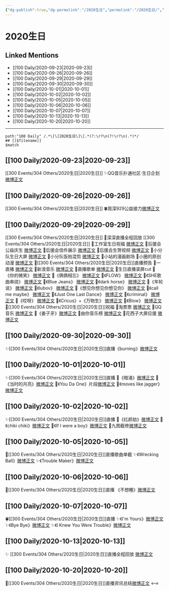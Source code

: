 ```yaml
---
{"dg-publish":true,"dg-permalink":"/2020生日","permalink":"/2020生日/","created":"2023-04-08T13:13:34.160+08:00","updated":"2023-04-10T16:50:48.429+08:00"}
---
```


# 2020生日

## Linked Mentions
- [[100 Daily/2020-09-23\|2020-09-23]]
- [[100 Daily/2020-09-26\|2020-09-26]]
- [[100 Daily/2020-09-29\|2020-09-29]]
- [[100 Daily/2020-09-30\|2020-09-30]]
- [[100 Daily/2020-10-01\|2020-10-01]]
- [[100 Daily/2020-10-02\|2020-10-02]]
- [[100 Daily/2020-10-05\|2020-10-05]]
- [[100 Daily/2020-10-06\|2020-10-06]]
- [[100 Daily/2020-10-07\|2020-10-07]]
- [[100 Daily/2020-10-13\|2020-10-13]]
- [[100 Daily/2020-10-20\|2020-10-20]]


---

```expander
path:"100 Daily" /.*\[\[2020生日\]\].*(?:\r?\n(?!\r?\n).*)*/
## [[$filename]]
$match
```
## [[100 Daily/2020-09-23\|2020-09-23]]
[[300 Events/304 Others/2020生日\|2020生日]]
✨QQ音乐扑通社区·生日企划[微博正文](https://m.weibo.cn/6466290670/4552385365547681)
## [[100 Daily/2020-09-26\|2020-09-26]]
[[300 Events/304 Others/2020生日\|2020生日]]
🍀周深929公益接力[微博正文](https://m.weibo.cn/6466290670/4553520655373461)
## [[100 Daily/2020-09-29\|2020-09-29]]
[[300 Events/304 Others/2020生日\|2020生日]]
💫深深直播全程回放 [](https://m.weibo.cn/1736988591/4554577020458179)
[[300 Events/304 Others/2020生日\|2020生日]]
💫工作室生日祝福 [微博正文](https://m.weibo.cn/6466290670/4554283893394965)
💫后援会公益庆生 [微博正文](https://m.weibo.cn/6466290670/4554428794019623)
💫后援会信件展示 [微博正文](https://m.weibo.cn/6466290670/4554480723432794)
💫后援会生贺视频 [微博正文](https://m.weibo.cn/6466290670/4554555465146027)
💫小分队生日大屏 [微博正文](https://m.weibo.cn/5516625428/4554481440654578)
💫小分队饭拍混剪 [微博正文](https://m.weibo.cn/6466290670/4554429410318780)
💫小站的漫画剧场 [](https://m.weibo.cn/6466290670/4554543310308333)
💫小圈的原创动漫 [微博正文](https://m.weibo.cn/6466290670/4554452071354116)
💫[[300 Events/304 Others/2020生日\|2020生日]]直播预告
🌱一直播 [微博正文](https://m.weibo.cn/6466290670/4554502604330642)
🌱新浪音乐 [微博正文](https://m.weibo.cn/6466290670/4554472174651638)
💫直播歌单 [微博正文](https://m.weibo.cn/6466290670/4554654908419484)
💫生日直播录屏cut
🌱《你的微笑》 [微博正文](https://m.weibo.cn/6466290670/4554582162145668)
🌱《俩俩相忘》 [微博正文](https://m.weibo.cn/6466290670/4554583089618347)
🌱《FLOW》 [微博正文](https://m.weibo.cn/6466290670/4554592328620376)
🌱《SHE歌曲串烧》 [微博正文](https://m.weibo.cn/6466290670/4554594007122450)
🌱《Blue Jeans》 [微博正文](https://m.weibo.cn/6466290670/4554595328859629)
🌱《dark horse》 [微博正文](https://m.weibo.cn/6466290670/4554599497210047)
🌱《年轮说》 [微博正文](https://m.weibo.cn/6466290670/4554602265191394)
🌱《lubov》 [微博正文](https://m.weibo.cn/6466290670/4554604601416007)
🌱《想见你想见你想见你》 [微博正文](https://m.weibo.cn/6466290670/4554607450395890)
🌱《call me maybe》 [微博正文](https://m.weibo.cn/6466290670/4554616043998179)
🌱《Just One Last Dance》 [微博正文](https://m.weibo.cn/6466290670/4554616068647665)
🌱《criminal》 [微博正文](https://m.weibo.cn/6466290670/4554618489800629)
🌱《哎呀》 [微博正文](https://m.weibo.cn/6466290670/4554623530051387)
🌱《Cricus》+《万物生》 [微博正文](https://m.weibo.cn/6466290670/4554632141742117)
🌱《Blow》 [微博正文](https://m.weibo.cn/6466290670/4554644108092307)
💫[[300 Events/304 Others/2020生日\|2020生日]]祝福
🌱淘票票 [微博正文](https://m.weibo.cn/6466290670/4554461709871186)
🌱QQ音乐 [微博正文](https://m.weibo.cn/6466290670/4554421223294716)
🌱《姜子牙》[微博正文](https://m.weibo.cn/6466290670/4554285700090524)
🌱由你音乐榜 [微博正文](https://m.weibo.cn/6466290670/4554484523212512)
🌱花西子大屏应援 [微博正文](https://m.weibo.cn/6466290670/4554590915924197)
## [[100 Daily/2020-09-30\|2020-09-30]]
✨[[300 Events/304 Others/2020生日\|2020生日]]直播《burning》[微博正文](https://m.weibo.cn/6466290670/4554893396543378)
## [[100 Daily/2020-10-01\|2020-10-01]]
✨[[300 Events/304 Others/2020生日\|2020生日]]直播
💫《暗涌》[微博正文](https://m.weibo.cn/6466290670/4555172115907858)
💫《当时的月亮》[微博正文](https://m.weibo.cn/6466290670/4555173387833129)
💫《You Da One》片段[微博正文](https://m.weibo.cn/6466290670/4555018701377736)
💫《moves like jagger》[微博正文](https://m.weibo.cn/6466290670/4555022404422809)
## [[100 Daily/2020-10-02\|2020-10-02]]
✨[[300 Events/304 Others/2020生日\|2020生日]]直播
💫《红颜劫》[微博正文](https://m.weibo.cn/6466290670/4555708286384864)
💫《chiki chiki》[微博正文](https://m.weibo.cn/6466290670/4555714493946105)
💫《If I were a boy》[微博正文](https://m.weibo.cn/6466290670/4555715127546170)
💫九图截修[微博正文](https://m.weibo.cn/6466290670/4555649755907115)
## [[100 Daily/2020-10-05\|2020-10-05]]
🎵[[300 Events/304 Others/2020生日\|2020生日]]直播歌曲单截
✨《Wrecking Ball》[微博正文](https://m.weibo.cn/6466290670/4556625224926272)
✨《Trouble Maker》[微博正文](https://m.weibo.cn/6466290670/4556647298767856)
## [[100 Daily/2020-10-06\|2020-10-06]]
💫[[300 Events/304 Others/2020生日\|2020生日]]直播 《不想睡》[微博正文](https://weibo.com/detail/4557170606091210)

## [[100 Daily/2020-10-07\|2020-10-07]]
🍀[[300 Events/304 Others/2020生日\|2020生日]]直播
✨《I'm Yours》[微博正文](https://m.weibo.cn/6466290670/4557398683421133)
✨《Bye Bye》[微博正文](https://m.weibo.cn/6466290670/4557509563520974)
✨《I Knew You Were Trouble》[微博正文](https://m.weibo.cn/6466290670/4557511007149004)
## [[100 Daily/2020-10-13\|2020-10-13]]
✨ [[300 Events/304 Others/2020生日\|2020生日]]直播全程回放 [微博正文](https://m.weibo.cn/6466290670/4559688753225197)
## [[100 Daily/2020-10-20\|2020-10-20]]
💫[[300 Events/304 Others/2020生日\|2020生日]]直播资讯总结[微博正文](https://m.weibo.cn/6466290670/4562186305275829)
<-->